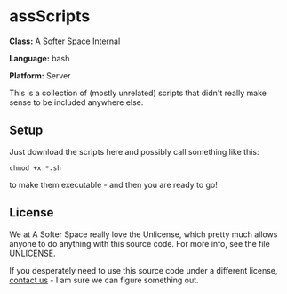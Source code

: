 # assScripts

**Class:** A Softer Space Internal

**Language:** bash

**Platform:** Server

This is a collection of (mostly unrelated) scripts that didn't really make sense to be included anywhere else.

## Setup

Just download the scripts here and possibly call something like this:

```
chmod +x *.sh
```

to make them executable - and then you are ready to go!

## License

We at A Softer Space really love the Unlicense, which pretty much allows anyone to do anything with this source code.
For more info, see the file UNLICENSE.

If you desperately need to use this source code under a different license, [contact us](mailto:moya@asofterspace.com) - I am sure we can figure something out.